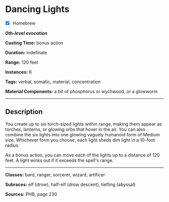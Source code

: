 # Dancing Lights

- [x] Homebrew

***0th-level evocation***

**Casting Time:** bonus action

**Duration:** indefinate

**Range:** 120 feet

**Instances:** 6

**Tags:** verbal, somatic, material, concentration

**Material Components:** a bit of phosphorus or wychwood, or a glowworm

---

## Description
You create up to six torch-sized lights within range, making them appear as torches, lanterns, or glowing orbs that hover in the air. You can also combine the six lights into one glowing vaguely humanoid form of Medium size. Whichever form you choose, each light sheds dim light in a 10-foot radius.

As a bonus action, you can move each of the lights up to a distance of 120 feet. A light winks out if it exceeds the spell's range.

---

**Classes:** bard, ranger, sorcerer, wizard, artificer

**Subraces:** elf (drow), half-elf (drow descent), tiefling (abyssal)

**Sources:** PHB, page 230
